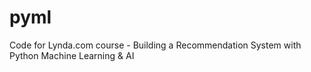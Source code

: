 # pyml
Code for Lynda.com course - Building a Recommendation System with Python Machine Learning &amp; AI
